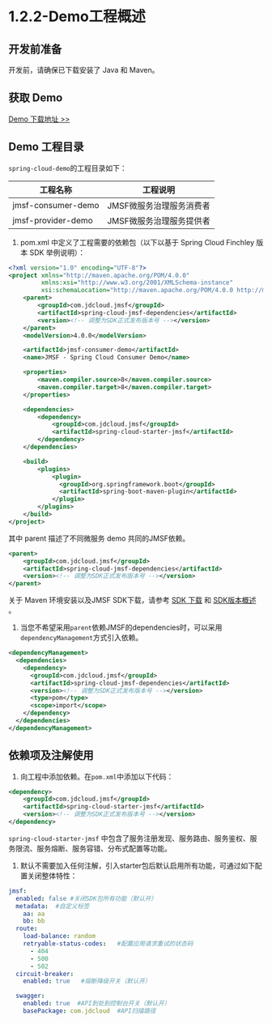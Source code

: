 # 1.2.2-Demo工程概述

## 开发前准备

开发前，请确保已下载安装了 Java 和 Maven。

## 获取 Demo

[Demo 下载地址 >>](https://github.com/jdcloud-jmsf/spring-cloud-demo)

## Demo 工程目录

`spring-cloud-demo`的工程目录如下：

| 工程名称               | 工程说明           |
| ------------------ | -------------- |
| jmsf-consumer-demo | JMSF微服务治理服务消费者 |
| jmsf-provider-demo | JMSF微服务治理服务提供者 |

1. pom.xml 中定义了工程需要的依赖包（以下以基于 Spring Cloud Finchley 版本 SDK 举例说明）：

```xml
<?xml version="1.0" encoding="UTF-8"?>
<project xmlns="http://maven.apache.org/POM/4.0.0"
         xmlns:xsi="http://www.w3.org/2001/XMLSchema-instance"
         xsi:schemaLocation="http://maven.apache.org/POM/4.0.0 http://maven.apache.org/xsd/maven-4.0.0.xsd">
    <parent>
        <groupId>com.jdcloud.jmsf</groupId>
        <artifactId>spring-cloud-jmsf-dependencies</artifactId>
        <version><!-- 调整为SDK正式发布版本号 --></version>
    </parent>
    <modelVersion>4.0.0</modelVersion>

    <artifactId>jmsf-consumer-demo</artifactId>
    <name>JMSF - Spring Cloud Consumer Demo</name>

    <properties>
        <maven.compiler.source>8</maven.compiler.source>
        <maven.compiler.target>8</maven.compiler.target>
    </properties>

    <dependencies>
        <dependency>
            <groupId>com.jdcloud.jmsf</groupId>
            <artifactId>spring-cloud-starter-jmsf</artifactId>
        </dependency>
    </dependencies>

    <build>
        <plugins>
            <plugin>
              <groupId>org.springframework.boot</groupId>
              <artifactId>spring-boot-maven-plugin</artifactId>
            </plugin>
        </plugins>
    </build>
</project>
```

其中 parent 描述了不同微服务 demo 共同的JMSF依赖。

```xml
<parent>
    <groupId>com.jdcloud.jmsf</groupId>
    <artifactId>spring-cloud-jmsf-dependencies</artifactId>
    <version><!-- 调整为SDK正式发布版本号 --></version>
</parent>
```

关于 Maven 环境安装以及JMSF SDK下载，请参考 [SDK 下载](../0-%E9%80%9A%E7%94%A8%E5%BC%80%E5%8F%91%E6%8C%87%E5%8D%97/3-SDK%E4%B8%8B%E8%BD%BD.md) 和 [SDK版本概述](../0-SDK%E7%89%88%E6%9C%AC%E6%A6%82%E8%BF%B0.md) 。

1. 当您不希望采用`parent`依赖JMSF的dependencies时，可以采用`dependencyManagement`方式引入依赖。

```xml
<dependencyManagement>
  <dependencies>
    <dependency>
      <groupId>com.jdcloud.jmsf</groupId>
      <artifactId>spring-cloud-jmsf-dependencies</artifactId>
      <version><!-- 调整为SDK正式发布版本号 --></version>
      <type>pom</type>
      <scope>import</scope>
    </dependency>
  </dependencies>
</dependencyManagement>
```

## 依赖项及注解使用

1. 向工程中添加依赖。在`pom.xml`中添加以下代码：

```xml
<dependency>
    <groupId>com.jdcloud.jmsf</groupId>
    <artifactId>spring-cloud-starter-jmsf</artifactId>
    <version><!-- 调整为SDK正式发布版本号 --></version>
</dependency>
```

`spring-cloud-starter-jmsf` 中包含了服务注册发现、服务路由、服务鉴权、服务限流、服务熔断、服务容错、分布式配置等功能。

1. 默认不需要加入任何注解，引入starter包后默认启用所有功能，可通过如下配置关闭整体特性：

```yaml
jmsf:
  enabled: false #关闭SDK包所有功能（默认开）
  metadata:  #自定义标签
    aa: aa
    bb: bb
  route:
    load-balance: random  
    retryable-status-codes:   #配置应用请求重试的状态码
      - 404
      - 500
      - 502
  circuit-breaker:
    enabled: true   #熔断降级开关（默认开）

  swagger:
    enabled: true  #API到处到控制台开关（默认开）
    basePackage: com.jdcloud  #API扫描路径
```
